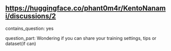## https://huggingface.co/phant0m4r/KentoNanami/discussions/2

contains_question: yes

question_part: Wondering if you can share your training settings, tips or dataset(if can)